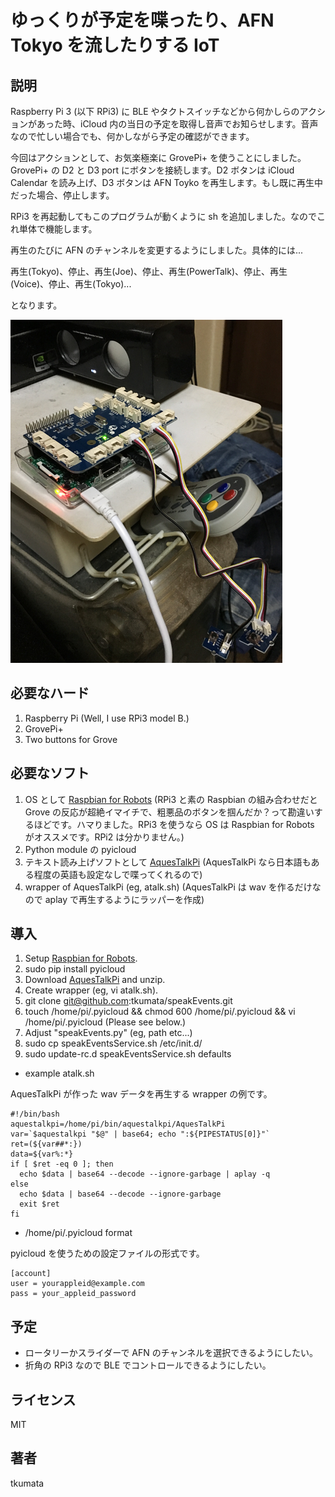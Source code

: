 # ゆっくりが予定を喋ったり、AFN Tokyo を流したりする IoT


## 説明
Raspberry Pi 3 (以下 RPi3) に BLE やタクトスイッチなどから何かしらのアクションがあった時、iCloud 内の当日の予定を取得し音声でお知らせします。音声なので忙しい場合でも、何かしながら予定の確認ができます。

今回はアクションとして、お気楽極楽に GrovePi+ を使うことにしました。GrovePi+ の D2 と D3 port にボタンを接続します。D2 ボタンは iCloud Calendar を読み上げ、D3 ボタンは AFN Toyko を再生します。もし既に再生中だった場合、停止します。

RPi3 を再起動してもこのプログラムが動くように sh を追加しました。なのでこれ単体で機能します。

再生のたびに AFN のチャンネルを変更するようにしました。具体的には...

再生(Tokyo)、停止、再生(Joe)、停止、再生(PowerTalk)、停止、再生(Voice)、停止、再生(Tokyo)...

となります。

![the thing](images/IMG_0047.png)


## 必要なハード
1. Raspberry Pi (Well, I use RPi3 model B.)
2. GrovePi+
3. Two buttons for Grove


## 必要なソフト
1. OS として [Raspbian for Robots](http://www.dexterindustries.com/howto/install-raspbian-for-robots-image-on-an-sd-card/) (RPi3 と素の Raspbian の組み合わせだと Grove の反応が超絶イマイチで、粗悪品のボタンを掴んだか？って勘違いするほどです。ハマりました。RPi3 を使うなら OS は Raspbian for Robots がオススメです。RPi2 は分かりません。)
2. Python module の pyicloud
3. テキスト読み上げソフトとして [AquesTalkPi](http://www.a-quest.com/products/aquestalkpi.html) (AquesTalkPi なら日本語もある程度の英語も設定なしで喋ってくれるので)
4. wrapper of AquesTalkPi (eg, atalk.sh) (AquesTalkPi は wav を作るだけなので aplay で再生するようにラッパーを作成)


## 導入
1. Setup [Raspbian for Robots](http://www.dexterindustries.com/howto/install-raspbian-for-robots-image-on-an-sd-card/).
2. sudo pip install pyicloud
3. Download [AquesTalkPi](http://www.a-quest.com/products/aquestalkpi.html) and unzip.
4. Create wrapper (eg, vi atalk.sh).
5. git clone git@github.com:tkumata/speakEvents.git
6. touch /home/pi/.pyicloud && chmod 600 /home/pi/.pyicloud && vi /home/pi/.pyicloud (Please see below.)
7. Adjust "speakEvents.py" (eg, path etc...)
8. sudo cp speakEventsService.sh /etc/init.d/
9. sudo update-rc.d speakEventsService.sh defaults


- example atalk.sh

AquesTalkPi が作った wav データを再生する wrapper の例です。
```
#!/bin/bash
aquestalkpi=/home/pi/bin/aquestalkpi/AquesTalkPi
var=`$aquestalkpi "$@" | base64; echo ":${PIPESTATUS[0]}"`
ret=(${var##*:})
data=${var%:*}
if [ $ret -eq 0 ]; then
  echo $data | base64 --decode --ignore-garbage | aplay -q
else
  echo $data | base64 --decode --ignore-garbage
  exit $ret
fi
```


- /home/pi/.pyicloud format

pyicloud を使うための設定ファイルの形式です。
```
[account]
user = yourappleid@example.com
pass = your_appleid_password
```


## 予定
- ロータリーかスライダーで AFN のチャンネルを選択できるようにしたい。
- 折角の RPi3 なので BLE でコントロールできるようにしたい。


## ライセンス
MIT


## 著者
tkumata

